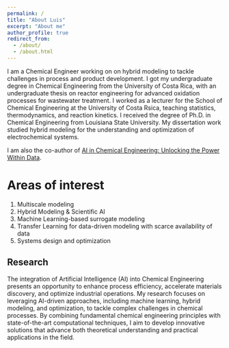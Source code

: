 ```yaml
---
permalink: /
title: "About Luis"
excerpt: "About me"
author_profile: true
redirect_from: 
  - /about/
  - /about.html
---
```


I am a Chemical Engineer working on on hybrid modeling to tackle challenges in process and product development. I got my undergraduate degree in Chemical Engineering from the University of Costa Rica, with an undergraduate thesis on reactor engineering for advanced oxidation processes for wastewater treatment. I worked as a lecturer for the School of Chemical Engineering at the University of Costa Rsica, teaching statistics, thermodynamics, and reaction kinetics. I received the degree of Ph.D. in Chemical Engineering from Louisiana State University. My dissertation work studied hybrid modeling for the understanding and optimization of electrochemical systems. 

I am also the co-author of [AI in Chemical Engineering: Unlocking the Power Within Data](https://www.taylorfrancis.com/books/mono/10.1201/9781003455905/ai-chemical-engineering-josé-romagnoli-luis-briceño-mena-vidhyadhar-manee).

Areas of interest
======
1. Multiscale modeling
2. Hybrid Modeling & Scientific AI
3. Machine Learning-based surrogate modeling
4. Transfer Learning for data-driven modeling with scarce availability of data
5. Systems design and optimization

Research
------
The integration of Artificial Intelligence (AI) into Chemical Engineering presents an opportunity to enhance process efficiency, accelerate materials discovery, and optimize industrial operations. My research focuses on leveraging AI-driven approaches, including machine learning, hybrid modeling, and optimization, to tackle complex challenges in chemical processes. By combining fundamental chemical engineering principles with state-of-the-art computational techniques, I aim to develop innovative solutions that advance both theoretical understanding and practical applications in the field.


